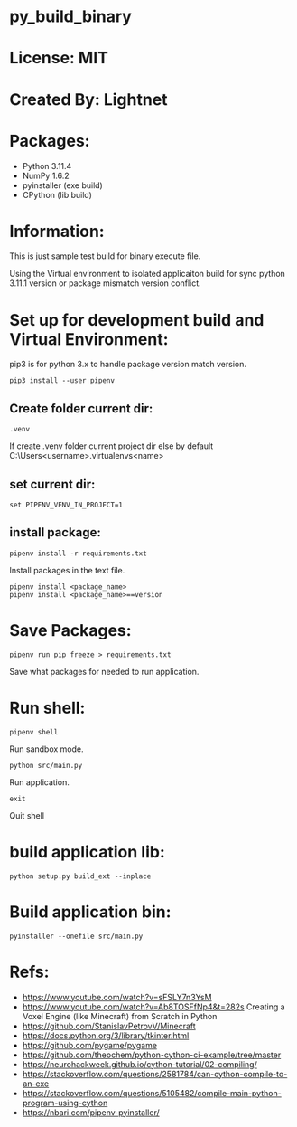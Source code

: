 # py_build_binary

# License: MIT

# Created By: Lightnet

# Packages:
 * Python 3.11.4
 * NumPy 1.6.2
 * pyinstaller (exe build)
 * CPython (lib build)

# Information:
  This is just sample test build for binary execute file.

  Using the Virtual environment to isolated applicaiton build for sync python 3.11.1 version or package mismatch version conflict.

# Set up for development build and Virtual Environment:

pip3 is for python 3.x to handle package version match version.

```
pip3 install --user pipenv
```
## Create folder current dir:
```
.venv
```
If create .venv folder current project dir else by default C:\Users\<username>\.virtualenvs\<name>

## set current dir:
```
set PIPENV_VENV_IN_PROJECT=1
```
## install package:
```
pipenv install -r requirements.txt
```
Install packages in the text file.

```
pipenv install <package_name>
pipenv install <package_name>==version
```

# Save Packages:
```
pipenv run pip freeze > requirements.txt
```
Save what packages for needed to run application.


# Run shell:
```
pipenv shell
```
  Run sandbox mode.
```
python src/main.py
```
  Run application.
```
exit
```
  Quit shell

# build application lib:
```
python setup.py build_ext --inplace
```

# Build application bin:
```
pyinstaller --onefile src/main.py
```

# Refs:
 * https://www.youtube.com/watch?v=sFSLY7n3YsM
 * https://www.youtube.com/watch?v=Ab8TOSFfNp4&t=282s Creating a Voxel Engine (like Minecraft) from Scratch in Python 
 * https://github.com/StanislavPetrovV/Minecraft
 * https://docs.python.org/3/library/tkinter.html
 * https://github.com/pygame/pygame
 * https://github.com/theochem/python-cython-ci-example/tree/master
 * https://neurohackweek.github.io/cython-tutorial/02-compiling/
 * https://stackoverflow.com/questions/2581784/can-cython-compile-to-an-exe
 * https://stackoverflow.com/questions/5105482/compile-main-python-program-using-cython
 * https://nbari.com/pipenv-pyinstaller/

